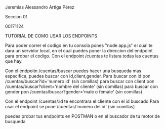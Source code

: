 Jeremías Alessandro Artiga Pérez

Seccion 01

00171124

TUTORIAL DE COMO USAR LOS ENDPOINTS

Para poder correr el codigo en tu consola pones "node app.js" el cual te dara un servidor local, en el cual puedes poner la direccion del endpoint para probar el codigo.
Con el endpoint /cuentas te listara todas las cuentas que hay.

Con el endpoitn /cuentas/buscar puedes hacer una busqueda mas especifica, puedes buscar con id,client,gender.
Para buscar con id pon /cuentas/buscar?id='numero id' (sin comillas)
para buscar con client pon /cuentas/buscar?client='nombre del cliente' (sin comillas)
para buscar con gender pon /cuentas/buscar?gender='male o female' (sin comillas)

Con el endpoint /cuentas/:id te encontrara el cliente con el id buscado
Para usar el endpoint se pone /cuentas/'numero del id' (sin comillas)

puedes probar tus endpoints en POSTMAN o en el buscador de tu motor de busqueda
